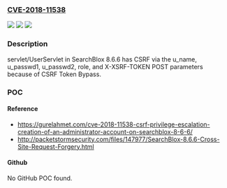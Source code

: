 ### [CVE-2018-11538](https://cve.mitre.org/cgi-bin/cvename.cgi?name=CVE-2018-11538)
![](https://img.shields.io/static/v1?label=Product&message=n%2Fa&color=blue)
![](https://img.shields.io/static/v1?label=Version&message=n%2Fa&color=blue)
![](https://img.shields.io/static/v1?label=Vulnerability&message=n%2Fa&color=brighgreen)

### Description

servlet/UserServlet in SearchBlox 8.6.6 has CSRF via the u_name, u_passwd1, u_passwd2, role, and X-XSRF-TOKEN POST parameters because of CSRF Token Bypass.

### POC

#### Reference
- https://gurelahmet.com/cve-2018-11538-csrf-privilege-escalation-creation-of-an-administrator-account-on-searchblox-8-6-6/
- http://packetstormsecurity.com/files/147977/SearchBlox-8.6.6-Cross-Site-Request-Forgery.html

#### Github
No GitHub POC found.


